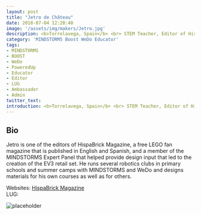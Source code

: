 ```yaml
---
layout: post
title: "Jetro de Château"
date: 2018-07-04 12:20:40
image: '/assets/img/makers/Jetro.jpg'
description: <b>Torrelavega, Spain</b> <br> STEM Teacher, Editor of HispaBrick Magazine
category: 'MINDSTORMS Boost WeDo Educator'
tags:
- MINDSTORMS
- BOOST
- WeDo
- PoweredUp
- Educator
- Editor
- LUG
- Ambassador
- Admin
twitter_text:
introduction: <b>Torrelavega, Spain</b> <br> STEM Teacher, Editor of Hispabrick Magazine
---
```




## Bio


Jetro is one of the editors of HispaBrick Magazine, a free LEGO fan magazine that is published in English and Spanish, and a member of the MINDSTORMS Expert Panel that helped provide design input that led to the creation of the EV3 retail set. He runs several robotics clubs in primary schools and summer camps with MINDSTORMS and WeDo and designs materials for his own courses as well as for others.

Websites: [HispaBrick Magazine](http://www.HispaBrickMagazine.com)<br>
LUG:

![placeholder](http://www.hispabrickmagazine.com/sites/default/files/about_logo.png "hispabrick.com")

